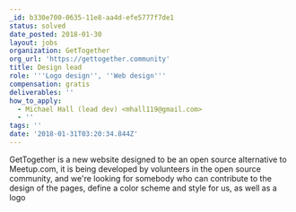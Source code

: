 ```yaml
---
_id: b330e700-0635-11e8-aa4d-efe5777f7de1
status: solved
date_posted: 2018-01-30
layout: jobs
organization: GetTogether
org_url: 'https://gettogether.community'
title: Design lead
role: '''Logo design'', ''Web design'''
compensation: gratis
deliverables: ''
how_to_apply:
  - Michael Hall (lead dev) <mhall119@gmail.com>
  - ''
tags: ''
date: '2018-01-31T03:20:34.844Z'
---
```

GetTogether is a new website designed to be an open source alternative to Meetup.com, it is being developed by volunteers in the open source community, and we're looking for somebody who can contribute to the design of the pages, define a color scheme and style for us, as well as a logo
